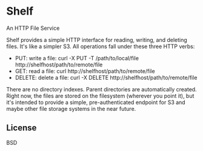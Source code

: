 # Shelf
An HTTP File Service

Shelf provides a simple HTTP interface for reading, writing, and deleting files. It's like a simpler S3. All operations fall under these three HTTP verbs:

 * PUT: write a file:
	curl -X PUT -T /path/to/local/file http://shelfhost/path/to/remote/file
 * GET: read a file:
 	curl http://shelfhost/path/to/remote/file
 * DELETE: delete a file:
 	curl -X DELETE http://shelfhost/path/to/remote/file

There are no directory indexes. Parent directories are automatically created. Right now, the files are stored on the filesystem (wherever you point it), but it's intended to provide a simple, pre-authenticated endpoint for S3 and maybe other file storage systems in the near future.

## License

BSD